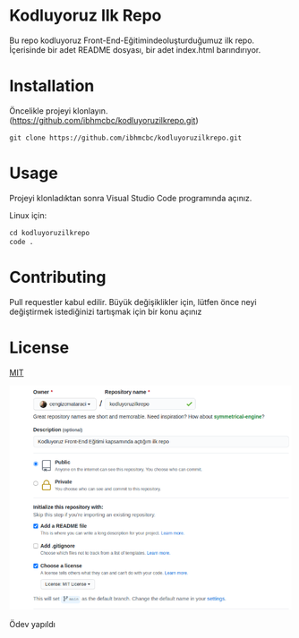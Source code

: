 
# Kodluyoruz Ilk Repo
Bu repo kodluyoruz Front-End-Eğitimindeoluşturduğumuz ilk repo. İçerisinde bir adet README dosyası, bir adet index.html barındırıyor.

# Installation
Öncelikle projeyi klonlayın. (https://github.com/ibhmcbc/kodluyoruzilkrepo.git)
```
git clone https://github.com/ibhmcbc/kodluyoruzilkrepo.git
```
# Usage
Projeyi klonladıktan sonra Visual Studio Code programında açınız.

Linux için:
```
cd kodluyoruzilkrepo
code .
```
# Contributing
Pull requestler kabul edilir. Büyük değişiklikler için, lütfen önce neyi değiştirmek istediğinizi tartışmak için bir konu açınız

# License
[MIT](https://choosealicense.com/licenses/mit/)


![Kodluyoruz Githubının bir fotosu](https://raw.githubusercontent.com/Kodluyoruz/taskforce/main/git/odev1/figures/github.png)

Ödev yapıldı

